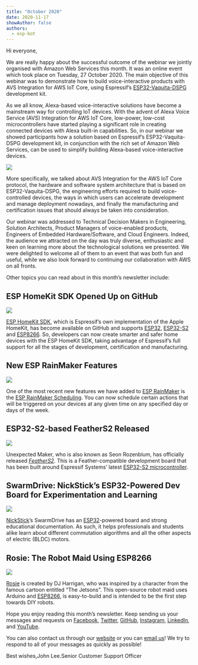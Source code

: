 ```yaml
---
title: "October 2020"
date: 2020-11-17
showAuthor: false
authors: 
  - esp-bot
---
```

Hi everyone,

We are really happy about the successful outcome of the webinar we jointly organised with Amazon Web Services this month. It was an online event which took place on Tuesday, 27 October 2020. The main objective of this webinar was to demonstrate how to build voice-interactive products with AVS Integration for AWS IoT Core, using Espressif’s [ESP32-Vaquita-DSPG](https://www.espressif.com/en/news/ESP32-Vaquita-DSPG_and_SDK) development kit.

As we all know, Alexa-based voice-interactive solutions have become a mainstream way for controlling IoT devices. With the advent of Alexa Voice Service (AVS) Integration for AWS IoT Core, low-power, low-cost microcontrollers have started playing a significant role in creating connected devices with Alexa built-in capabilities. So, in our webinar we showed participants how a solution based on Espressif’s ESP32-Vaquita-DSPG development kit, in conjunction with the rich set of Amazon Web Services, can be used to simplify building Alexa-based voice-interactive devices.

![](https://miro.medium.com/v2/resize:fit:640/format:webp/0*igzHaGYIZOa24mxw.jpeg)

More specifically, we talked about AVS Integration for the AWS IoT Core protocol, the hardware and software system architecture that is based on ESP32-Vaquita-DSPG, the engineering efforts required to build voice-controlled devices, the ways in which users can accelerate development and manage deployment nowadays, and finally the manufacturing and certification issues that should always be taken into consideration.

Our webinar was addressed to Technical Decision Makers in Engineering, Solution Architects, Product Managers of voice-enabled products, Engineers of Embedded Hardware/Software, and Cloud Engineers. Indeed, the audience we attracted on the day was truly diverse, enthusiastic and keen on learning more about the technological solutions we presented. We were delighted to welcome all of them to an event that was both fun and useful, while we also look forward to continuing our collaboration with AWS on all fronts.

Other topics you can read about in this month’s newsletter include:

## __ESP HomeKit SDK Opened Up on GitHub__ 

![](https://miro.medium.com/v2/resize:fit:640/format:webp/0*YIIshgOOehMyg35_.png)

[ESP HomeKit SDK](https://github.com/espressif/esp-homekit-sdk#esp-homekit-sdk), which is Espressif’s own implementation of the Apple HomeKit, has become available on GitHub and supports [ESP32](https://www.espressif.com/en/products/socs/esp32), [ESP32-S2](https://www.espressif.com/en/products/socs/esp32-s2) and [ESP8266](https://www.espressif.com/en/products/socs/esp8266). So, developers can now create smarter and safer home devices with the ESP HomeKit SDK, taking advantage of Espressif’s full support for all the stages of development, certification and manufacturing.

## __New ESP RainMaker Features__ 

![](https://miro.medium.com/v2/resize:fit:640/format:webp/0*iSiwkwbqGOBPYYcE.png)

One of the most recent new features we have added to [ESP RainMaker](https://rainmaker.espressif.com/) is the [ESP RainMaker Scheduling](https://rainmaker.espressif.com/docs/scheduling.html). You can now schedule certain actions that will be triggered on your devices at any given time on any specified day or days of the week.

## __ESP32-S2-based FeatherS2 Released__ 

![](https://miro.medium.com/v2/resize:fit:640/format:webp/0*NGRaaxzFck_1pfKU.jpg)

Unexpected Maker, who is also known as Seon Rozenblum, has officially released [*FeatherS2*](https://unexpectedmaker.com/shop/feathers2-esp32-s2). This is a Feather-compatible development board that has been built around Espressif Systems’ latest [ESP32-S2 microcontroller](https://www.espressif.com/en/products/socs/esp32-s2).

## __SwarmDrive: NickStick’s ESP32-Powered Dev Board for Experimentation and Learning__ 

![](https://miro.medium.com/v2/resize:fit:640/format:webp/0*3nCmk5bIH2NCLrMf.png)

[NickStick](https://www.crowdsupply.com/nickstick)’s SwarmDrive has an [ESP32](https://www.espressif.com/en/products/socs/esp32)-powered board and strong educational documentation. As such, it helps professionals and students alike learn about different commutation algorithms and all the other aspects of electric (BLDC) motors.

## __Rosie: The Robot Maid Using ESP8266__ 

![](https://miro.medium.com/v2/resize:fit:640/format:webp/0*2q29RSMiNus3UFG0.png)

[Rosie](https://www.personalrobots.biz/rosie-the-robot-maid-replica-using-esp8266-and-arduino/) is created by DJ Harrigan, who was inspired by a character from the famous cartoon entitled “The Jetsons”. This open-source robot maid uses Arduino and [ESP8266](https://www.espressif.com/en/products/socs/esp8266), is easy-to-build and is intended to be the first step towards DIY robots.

Hope you enjoy reading this month’s newsletter. Keep sending us your messages and requests on [Facebook](https://espressif.us15.list-manage.com/track/click?u=40830afd8eb6f70ab5e47b7a4&id=c4a255994f&e=309e9b0452), [Twitter](https://espressif.us15.list-manage.com/track/click?u=40830afd8eb6f70ab5e47b7a4&id=65227f5ce9&e=309e9b0452), [GitHub](https://github.com/espressif), [Instagram](https://espressif.us15.list-manage.com/track/click?u=40830afd8eb6f70ab5e47b7a4&id=7a5d88fa55&e=309e9b0452), [LinkedIn](https://espressif.us15.list-manage.com/track/click?u=40830afd8eb6f70ab5e47b7a4&id=4a49c35eb3&e=309e9b0452), and [YouTube](https://espressif.us15.list-manage.com/track/click?u=40830afd8eb6f70ab5e47b7a4&id=60d3d0280a&e=309e9b0452).

You can also contact us through our [website](https://www.espressif.com/en/contact-us/sales-questions) or you can [email us](mailto://newsletter@espressif.com)! We try to respond to all of your messages as quickly as possible!

Best wishes,John Lee.Senior Customer Support Officer
